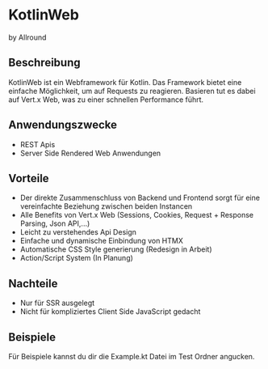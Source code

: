 # KotlinWeb
by Allround

## Beschreibung
KotlinWeb ist ein Webframework für Kotlin. 
Das Framework bietet eine einfache Möglichkeit, um auf Requests zu reagieren.
Basieren tut es dabei auf Vert.x Web, was zu einer schnellen Performance führt.

## Anwendungszwecke
- REST Apis
- Server Side Rendered Web Anwendungen

## Vorteile
- Der direkte Zusammenschluss von Backend und Frontend sorgt für eine vereinfachte Beziehung zwischen beiden Instancen
- Alle Benefits von Vert.x Web (Sessions, Cookies, Request + Response Parsing, Json API,...)
- Leicht zu verstehendes Api Design
- Einfache und dynamische Einbindung von HTMX
- Automatische CSS Style generierung (Redesign in Arbeit)
- Action/Script System (In Planung)

## Nachteile
- Nur für SSR ausgelegt
- Nicht für kompliziertes Client Side JavaScript gedacht

## Beispiele
Für Beispiele kannst du dir die Example.kt Datei im Test Ordner angucken.
